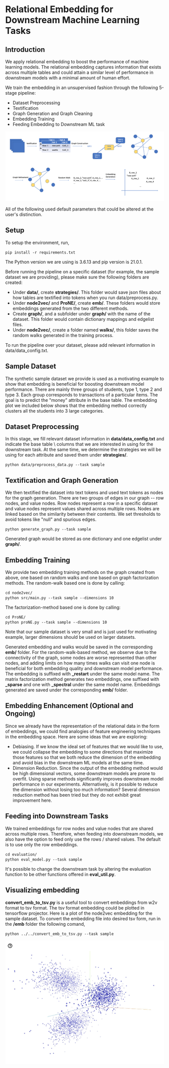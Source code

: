 
# Relational Embedding for Downstream Machine Learning Tasks

  
## Introduction

  

We apply relational embedding to boost the performance of machine learning models. The relational embedding captures information that exists across multiple tables and could attain a similar level of performance in downstream models with a minimal amount of human effort.

 
We train the embedding in an unsupervised fashion through the following 5-stage pipeline: 

- Dataset Preprocessing
- Textification 
- Graph Generation and Graph Cleaning 
- Embedding Training 
- Feeding Embedding to Downstream ML task 

![System Pipeline](pics/Sys-pipeline.png)

All of the following used default parameters that could be altered at the user's distinction. 

## Setup 
To setup the environment, run, 
```
pip install -r requirements.txt
```  

The Python version we are using is 3.6.13 and pip version is 21.0.1.

Before running the pipeline on a specific dataset (for example, the sample dataset we are providing), please make sure the following folders are created: 

- Under **data/**, create **strategies/**. This folder would save json files about how tables are textified into tokens when you run data/preprocess.py. 
- Under **node2vec/** and **ProNE/**, create **emb/**. These folders would store embeddings generated from the two different methods. 
- Create **graph/**, and a subfolder under **graph/** with the name of the dataset. This folder would contain dictionary mappings and edgelist files.
- Under **node2vec/**, create a folder named **walks/**, this folder saves the random walks generated in the training process. 

To run the pipeline over your dataset, please add relevant information in data/data_config.txt. 

## Sample Dataset 
The synthetic sample dataset we provide is used as a motivating example to show that embedding is beneficial for boosting downstream model performance. There are mainly three groups of students, type 1, type 2 and type 3. Each group corresponds to transactions of a particular items. The goal is to predict the "money" attribute in the base table. The embedding plot we included below shows that the embedding method correctly clusters all the students into 3 large categories. 


## Dataset Preprocessing
In this stage, we fill relevant dataset information in **data/data_config.txt** and indicate the base table \ columns that we are interested in using for the downstream task. At the same time, we determine the strategies we will be using for each attribute and saved them under **strategies/**.

```
python data/preprocess_data.py --task sample 
```

## Textification and Graph Generation 
We then textified the dataset into text tokens and used text tokens as nodes for the graph generation. There are two groups of edges in our graph -- row nodes, and value nodes. Row nodes represent a row in a specific dataset and value nodes represent values shared across multiple rows. Nodes are linked based on the similarity between their contents. We set thresholds to avoid tokens like "null" and spurious edges. 

```
python generate_graph.py --task sample 
```

Generated graph would be stored as one dictionary and one edgelist under **graph/**. 

## Embedding Training 
We provide two embedding training methods on the graph created from above, one based on random walks and one based on graph factorization methods. The random-walk based one is done by calling: 

```
cd node2vec/ 
python src/main.py --task sample --dimensions 10
```
 
 The factorization-method based one is done by calling: 
 ```
 cd ProNE/ 
python proNE.py --task sample --dimensions 10
 ```

Note that our sample dataset is very small and is just used for motivating example, larger dimensions should be used on larger datasets. 

Generated embedding and walks would be saved in the corresponding **emb/** folder. For the random-walk-based method, we observe due to the connectivity of the graph, some nodes are worse represented than other nodes, and adding limits on how many times walks can visit one node is beneficial for both embedding quality and downstream model performance. The embedding is suffixed with **_restart** under the same model name. The matrix factorization method generates two embeddings, one suffixed with **_sparse** and one with **_spectral** under the same model name. Embeddings generated are saved under the corresponding **emb/** folder. 

## Embedding Enhancement (Optional and Ongoing) 
Since we already have the representation of the relational data in the form of embeddings, we could find analogies of feature engineering techniques in the embedding space. Here are some ideas that we are exploring: 

- Debiasing. If we know the ideal set of features that we would like to use, we could collapse the embedding to some directions that maximize those features so that we both reduce the dimension of the embedding and avoid bias in the downstream ML models at the same time. 
- Dimension Reduction. Since the output of the embedding method would be high dimensional vectors, some downstream models are prone to overfit. Using sparse methods significantly improves downstream model performance in our experiments. Alternatively, is it possible to reduce the dimension without losing too much information? Several dimension reduction method has been tried but they do not exhibit great improvement here. 

## Feeding into Downstream Tasks 
We trained embeddings for row nodes and value nodes that are shared across multiple rows. Therefore, when feeding into downstream models, we also have the option to feed only use the rows / shared values. The default is to use only the row embeddings.

```
cd evaluation/
python eval_model.py --task sample 
```

It's possible to change the downstream task by altering the evaluation function to be other functions offered in **eval_util.py**.

## Visualizing embedding 
**convert_emb_to_tsv.py** is a useful tool to convert embeddings from w2v format to tsv format. The tsv format embedding could be plotted in tensorflow projector. Here is a plot of the node2vec embedding for the sample dataset. To convert the embedding file into desired tsv form, run in the **/emb** folder the following comand, 

```
python ../../convert_emb_to_tsv.py --task sample 
```

![Sample](pics/Background-ex.png)